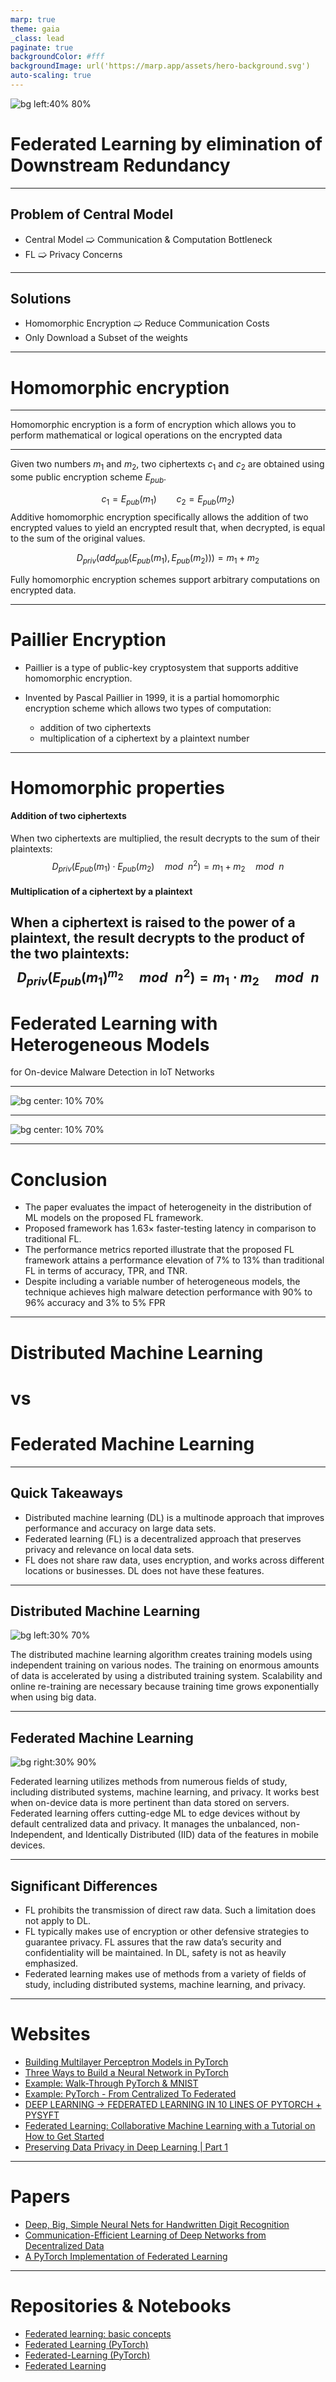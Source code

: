 ```yaml
---
marp: true
theme: gaia
_class: lead
paginate: true
backgroundColor: #fff
backgroundImage: url('https://marp.app/assets/hero-background.svg')
auto-scaling: true
---
```


![bg left:40% 80%](https://uploads-ssl.webflow.com/5f0c5c0bb18a279f0a62919e/5f0d7ed550b49600837c5467_privacy-image.svg)
# **Federated Learning by elimination of Downstream Redundancy**

---
<!--_class: lead -->
## Problem of Central Model

- Central Model 🢩 Communication & Computation Bottleneck
- FL 🢩 Privacy Concerns


---
<!--_class: lead -->
## Solutions


- Homomorphic Encryption 🢩 Reduce Communication Costs
- Only Download a Subset of the weights

---
<!--_class: lead -->
# Homomorphic encryption

---

<!--_class: lead -->
Homomorphic encryption is a form of encryption which allows you to perform mathematical or logical operations on the encrypted data

---
Given two numbers $m_1$ and $m_2$, two ciphertexts $c_1$ and $c_2$ are obtained using some public encryption scheme $E_{pub}$.

$$
c_1 = E_{pub}(m_1) \qquad c_2 = E_{pub}(m_2)
$$
Additive homomorphic encryption specifically allows the addition of two encrypted values to yield an encrypted result that, when decrypted, is equal to the sum of the original values.

$$
D_{priv}(add_{pub}(E_{pub}(m_1),E_{pub}(m_2))) = m_1 + m_2
$$

Fully homomorphic encryption schemes  support arbitrary computations on encrypted data.

---

# Paillier Encryption

 - Paillier is a type of public-key cryptosystem that supports additive homomorphic encryption.
 - Invented by Pascal Paillier in 1999, it is a partial homomorphic encryption scheme which allows two types of computation:

    * addition of two ciphertexts
    * multiplication of a ciphertext by a plaintext number

--- 

# Homomorphic properties

#### Addition of two ciphertexts
When two ciphertexts are multiplied, the result decrypts to the sum of their plaintexts:
$$
D_{priv}(E_{pub}(m_1)⋅E_{pub}(m_2)\quad mod\enspace n^2)=m_1+m_2\quad mod\enspace n
$$
#### Multiplication of a ciphertext by a plaintext
When a ciphertext is raised to the power of a plaintext, the result decrypts to the product of the two plaintexts:
$$
D_{priv}(E_{pub}(m_1)^{m_2} \quad mod\enspace n^2)=m_1⋅m_2 \quad mod\enspace n
$$
---

<!--_class: lead -->
# Federated Learning with Heterogeneous Models
for On-device Malware Detection in IoT Networks



---
![bg center: 10% 70%](img/5-55.png)


---
![bg center: 10% 70%](img/9-27.png)

---

# Conclusion
* The paper evaluates the impact of heterogeneity in the distribution of ML models on the proposed FL framework.
* Proposed framework has 1.63× faster-testing latency in comparison to traditional FL.
* The performance metrics reported illustrate that the proposed FL framework attains a performance elevation of 7% to 13% than traditional FL in terms of accuracy, TPR, and TNR.
* Despite including a variable number of heterogeneous models, the technique achieves high malware detection performance with 90% to 96% accuracy and 3% to 5% FPR
---
<!--_class: lead -->
# Distributed Machine Learning
# vs
# Federated Machine Learning
---
## Quick Takeaways
* Distributed machine learning (DL) is a multinode approach that improves performance and accuracy on large data sets.
* Federated learning (FL) is a decentralized approach that preserves privacy and relevance on local data sets.
* FL does not share raw data, uses encryption, and works across different locations or businesses. DL does not have these features.

---
## Distributed Machine Learning
![bg left:30% 70%](https://www.machinelearningpro.org/wp-content/uploads/2022/11/Distributed-Machine-Learning.jpg)


The distributed machine learning algorithm creates training models using independent training on various nodes. The training on enormous amounts of data is accelerated by using a distributed training system. Scalability and online re-training are necessary because training time grows exponentially 
when using big data.

---
## Federated Machine Learning 

![bg right:30% 90%](https://www.machinelearningpro.org/wp-content/uploads/2022/11/Distributed-Machine-Learning2.jpg)

Federated learning utilizes methods from numerous fields of study, including distributed systems, machine learning, and privacy. It works best when on-device data is more pertinent than data stored on servers. Federated learning offers cutting-edge ML to edge devices without by default centralized data and privacy. It manages the unbalanced, non-Independent, and Identically Distributed (IID) data of the features in mobile devices.

---
## Significant Differences

* FL prohibits the transmission of direct raw data. Such a limitation does not apply to DL.
* FL typically makes use of encryption or other defensive strategies to guarantee privacy. FL assures that the raw data’s security and confidentiality will be maintained. In DL, safety is not as heavily emphasized.
* Federated learning makes use of methods from a variety of fields of study, including distributed systems, machine learning, and privacy.

---
# Websites
- [Building Multilayer Perceptron Models in PyTorch](https://machinelearningmastery.com/building-multilayer-perceptron-models-in-pytorch/)
- [Three Ways to Build a Neural Network in PyTorch](https://towardsdatascience.com/three-ways-to-build-a-neural-network-in-pytorch-8cea49f9a61a)
- [Example: Walk-Through PyTorch & MNIST](https://flower.dev/docs/example-walkthrough-pytorch-mnist.html)
- [Example: PyTorch - From Centralized To Federated](https://flower.dev/docs/example-pytorch-from-centralized-to-federated.html)
- [DEEP LEARNING -> FEDERATED LEARNING IN 10 LINES OF PYTORCH + PYSYFT](https://blog.openmined.org/upgrade-to-federated-learning-in-10-lines/)
- [Federated Learning: Collaborative Machine Learning with a Tutorial on How to Get Started](https://becominghuman.ai/federated-learning-collaborative-machine-learning-with-a-tutorial-on-how-to-get-started-2e7d286a204e)
- [Preserving Data Privacy in Deep Learning | Part 1](https://towardsdatascience.com/preserving-data-privacy-in-deep-learning-part-1-a04894f78029)

---

# Papers

- [Deep, Big, Simple Neural Nets for Handwritten Digit Recognition](https://doi.org/10.1162/NECO_a_00052)
- [Communication-Efficient Learning of Deep Networks from Decentralized Data](https://doi.org/10.48550/arXiv.1602.05629)
- [A PyTorch Implementation of Federated Learning](https://doi.org/10.5281/zenodo.4321561)

---

# Repositories & Notebooks

- [Federated learning: basic concepts](https://developers.sherpa.ai/tutorials/flexibility-and-scalability/model/pytorch)
- [Federated Learning (PyTorch)](https://www.kaggle.com/code/puru98/federated-learning-pytorch)
- [Federated-Learning (PyTorch)](https://github.com/AshwinRJ/Federated-Learning-PyTorch)
- [Federated Learning](https://github.com/shaoxiongji/federated-learning)